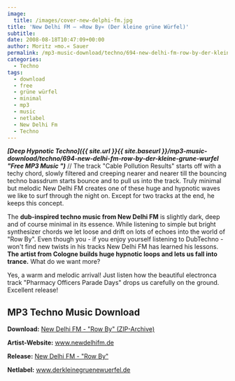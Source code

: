 ```yaml
---
image:
  title: /images/cover-new-delphi-fm.jpg
title: 'New Delhi FM – »Row By« (Der kleine grüne Würfel)'
subtitle: 
date: 2008-08-18T10:47:09+00:00
author: Moritz »mo.« Sauer
permalink: /mp3-music-download/techno/694-new-delhi-fm-row-by-der-kleine-grune-wurfel
categories:
  - Techno
tags:
  - download
  - free
  - grüne würfel
  - minimal
  - mp3
  - music
  - netlabel
  - New Delhi Fm
  - Techno
---
```

***[Deep Hypnotic Techno]({{ site.url }}{{ site.baseurl }}/mp3-music-download/techno/694-new-delhi-fm-row-by-der-kleine-grune-wurfel "Free MP3 Music ")*** // The track "Cable Pollution Results" starts off with a techy chord, slowly filtered and creeping nearer and nearer till the bouncing techno bassdrum starts bounce and to pull us into the track. Truly minimal but melodic New Delhi FM creates one of these huge and hypnotic waves we like to surf through the night on. Except for two tracks at the end, he keeps this concept.

<!--more-->

The **dub-inspired techno music from New Delhi FM** is slightly dark, deep and of course minimal in its essence. While listening to simple but bright synthesizer chords we let loose and drift on lots of echoes into the world of "Row By". Even though you - if you enjoy yourself listening to DubTechno - won't find new twists in his tracks New Delhi FM has learned his lessons. **The artist from Cologne builds huge hypnotic loops and lets us fall into trance.** What do we want more?

Yes, a warm and melodic arrival! Just listen how the beautiful electronca track "Pharmacy Officers Parade Days" drops us carefully on the ground. Excellent release!

## MP3 Techno Music Download

**Download:** <a href="http://www.derkleinegruenewuerfel.de/release/07/%5Bwuerfel07%5D-NewDelhiFM-RowBy.zip" target="_blank">New Delhi FM - "Row By" (ZIP-Archive)</a>
  
**Artist-Website:** <a href="http://www.newdelhifm.de" target="_blank">www.newdelhifm.de</a>
  
**Release:** <a href="http://www.derkleinegruenewuerfel.de/release/wuerfel07.html" target="_blank">New Delhi FM - "Row By"</a>
  
**Netlabel:** <a href="http://www.derkleinegruenewuerfel.de" target="_blank">www.derkleinegruenewuerfel.de</a>